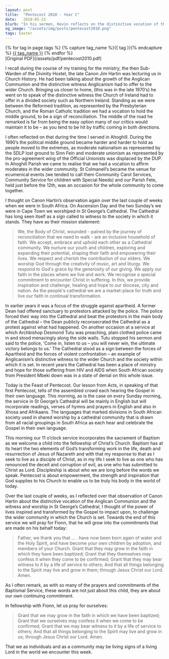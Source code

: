 ```yaml
---
layout: post
title:  "Pentecost 2010 - Year C"
date:   2010-05-23
blurb: "In his sermon, Kevin reflects on the distinctive vocation of the Anglican Communion and the witness and worship in St George’s Cathedral. He talks about the power of lives inspired and transformed by the Gospel to impact upon, to challenge the wider community in which the Church is set. The sermon also incorporates the sacrament of Baptism and the importance of discipleship."
og_image: "/assets/img/posts/pentecost2010.png"
tags: Easter
---    
```

<div class="tag-pills">
  {% for tag in page.tags %}
    {% capture tag_name %}{{ tag }}{% endcapture %}
    <a href="{{ site.baseurl }}/tag/{{ tag_name | slugify }}" class="tag-pill">{{ tag_name }}</a>
  {% endfor %}
</div>
[Original PDF](/assets/pdf/pentecost2010.pdf)

I recall during the course of my training for the ministry, the then Sub-Warden of the Divinity Hostel, the late Canon Jim Hartin was lecturing us in Church History. He had been talking about the growth of the Anglican Communion and the distinctive witness Anglicanism had to offer to the wider Church. Bringing us closer to home, (this was in the late 1970’s) he went on to speak of the distinctive witness the Church of Ireland had to offer in a divided society such as Northern Ireland. Standing as we were between the Reformed tradition, as represented by the Presbyterian Church, and the Roman Catholic tradition we had a vocation to hold the middle ground, to be a sign of reconciliation. The middle of the road he remarked is far from being the easy option many of our critics would maintain it to be – as you tend to be hit by traffic coming in both directions.

I often reflected on that during the time I served in Ahoghill. During the 1990’s the political middle ground became harder and harder to hold as people moved to the extremes, as moderate nationalism as represented by the SDLP lost ground to Sinn Fein and moderate unionism as represented by the pro-agreement wing of the Official Unionists was displaced by the DUP. In Ahoghill Parish we came to realise that we had a vocation to affirm moderates in the wider community. St Colmanell’s became the venue for ecumenical events (we tended to call them Community Carol Services, Community Service for children with Special Needs) and our Parish Fete, held just before the 12th, was an occasion for the whole community to come together.

I thought on Canon Hartin’s observation again over the last couple of weeks when we were in South Africa. On Ascension Day and the two Sunday’s we were in Cape Town we worshiped in St George’s Cathedral. The Cathedral has long seen itself as a sign called to witness to the society in which it stands. They have as their mission statement:

> We, the Body of Christ, wounded - pained by the journey of reconciliation that we need to walk - are an inclusive household of faith.
> We accept, embrace and uphold each other as a Cathedral community.
> We nurture our youth and children, exploring and expanding their potential, shaping their faith and empowering their lives. We respect and cherish the contribution of our elders.
> We worship God through the creativity of music, art and liturgy.
> We respond to God's grace by the generosity of our giving.
> We apply our faith in the places where we live and work.
> We recognise a special commitment to encounter Christ in suffering.
> In this, we provide inspiration and challenge, healing and hope to our diocese, city and nation.
> As the people's cathedral we are a market-place for truth and live our faith in continual transformation.

In earlier years it was a focus of the struggle against apartheid. A former Dean had offered sanctuary to protestors attacked by the police. The police forced their way into the Cathedral and beat the protestors in the main body of the Cathedral – the Dean publicly reconsecrated the Cathedral as a protest against what had happened. On another occasion at a service at which Archbishop Desmond Tutu was preaching, plain clothed police came in and stood menacingly along the side walls. Tutu stopped his sermon and said to the police, ‘Come in, listen to us – you will never win, the ultimate victory belongs to us.’ The Cathedral stood as a sign between the forces of Apartheid and the forces of violent confrontation – an example of Anglicanism’s distinctive witness to the wider Church and the society within which it is set. In recent years the Cathedral has been a place of ministry and hope for those suffering from HIV and AIDS when South African society from President Mbeki down was in a state of denial on this whole issue.

Today is the Feast of Pentecost. Our lesson from Acts, in speaking of that first Pentecost, tells of the assembled crowd each hearing the Gospel in their own language. This morning, as is the case on every Sunday morning, the service in St George’s Cathedral will be mainly in English but will incorporate readings, verses of hymns and prayers in English and also in Xhosa and Afrikaans. The languages that marked divisions in South African society used in shared worship by a cathedral community that is drawn from all racial groupings in South Africa as each hear and celebrate the Gospel in their own language.

This morning our 11 o’clock service incorporates the sacrament of Baptism as we welcome a child into the fellowship of Christ’s Church. Baptism has at its heart the two elements of God’s transforming work in the life, death and resurrection of Jesus of Nazareth and with that my response to that as I seek to live as a disciple of Christ, as in my life I seek to live as one who has renounced the deceit and corruption of evil, as one who has submitted to Christ as Lord. Discipleship is about who we are long before the words we speak. Pentecost is about empowerment, the strength and inspiration that God supplies to his Church to enable us to be truly his body in the world of today.

Over the last couple of weeks, as I reflected over that observation of Canon Hartin about the distinctive vocation of the Anglican Communion and the witness and worship in St George’s Cathedral, I thought of the power of lives inspired and transformed by the Gospel to impact upon, to challenge the wider community in which the Church is set. Towards the end of this service we will pray for Fionn, that he will grow into the commitments that are made on his behalf today:

> Father, we thank you that … . have now been born again of water and the Holy Spirit, and have become your own children by adoption, and members of your Church.
> Grant that they may grow in the faith in which they have been baptized;
> Grant that they themselves may confess it when they come to be confirmed;
> Grant that they may bear witness to it by a life of service to others;
> And that all things belonging to the Spirit may live and grow in them;
> through Jesus Christ our Lord. Amen.

As I often remark, as with so many of the prayers and commitments of the Baptismal Service, these words are not just about this child, they are about our own continuing commitment.

In fellowship with Fionn, let us pray for ourselves:

> Grant that we may grow in the faith in which we have been baptized;
> Grant that we ourselves may confess it when we come to be confirmed;
> Grant that we may bear witness to it by a life of service to others;
> And that all things belonging to the Spirit may live and grow in us;
> through Jesus Christ our Lord. Amen.

That we as individuals and as a community may be living signs of a living Lord in the world we encounter this week.

